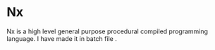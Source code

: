 # Nx
Nx is a high level general purpose procedural compiled programming language. I have made it in batch file . 
